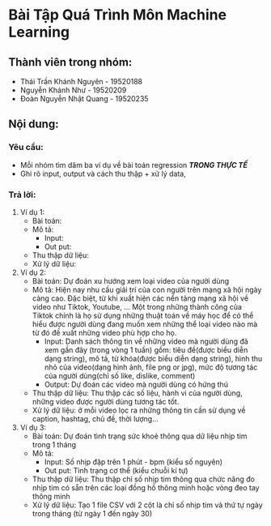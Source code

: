 # Bài Tập Quá Trình Môn Machine Learning
## Thành viên trong nhóm:
- Thái Trần Khánh Nguyên - 19520188
- Nguyễn Khánh Như - 19520209
- Đoàn Nguyễn Nhật Quang - 19520235
## Nội dung:
### Yêu cầu:
* Mỗi nhóm tìm dăm ba ví dụ về bài toán regression *****TRONG THỰC TẾ*****  
* Ghi rõ input, output và cách thu thập + xử lý data,
### Trả lời:

1.  Ví dụ 1: 
	* Bài toán:
	* Mô tả:
		* Input:
		* Out put:
	* Thu thập dữ liệu:
	* Xử lý dữ liệu:
2. Ví dụ 2: 
	* Bài toán: Dự đoán xu hướng xem loại video của người dùng
	* Mô tả: Hiện nay nhu cầu giải trí của con người trên mạng xã hội ngày càng cao. Đặc biệt, từ khi xuất hiện các nển tảng mạng xã hội về video như Tiktok, Youtube, ... Một trong những thành công của Tiktok chính là họ sử dụng những thuật toán về máy học để có thể hiểu được người dùng đang muốn xem những thể loại video nào mà từ đó đề xuất những video phù hợp cho họ.
		* Input: Danh sách thông tin về những video mà người dùng đã xem gần đây (trong vòng 1 tuần) gồm:  tiêu đề(được biểu diễn dạng string), mô tả, từ khóa(được biểu diễn dạng string), hình thu nhỏ của video(dạng hình ảnh, file png or jpg), mức độ tương tác của người dùng(chỉ số like, dislike, comment)
		* Output: Dự đoán các video mà người dùng có hứng thú
	* Thu thập dữ liệu: Thu thập các số liệu, hành vi của người dùng, những video được người dùng tương tác tốt.
	* Xử lý dữ liệu: ở mỗi video lọc ra những thông tin cần sử dụng về caption, hashtag, chủ đề, thời lượng…
3. Ví dụ 3: 
	* Bài toán: Dự đoán tình trạng sức khoẻ thông qua dữ liệu nhịp tim trong 1 tháng
	* Mô tả:
		* Input: Số nhịp đập trên 1 phút - bpm (kiểu số nguyên)
		* Out put: Tình trạng cơ thể (kiểu chuỗi kí tự)
	* Thu thập dữ liệu: Thu thập chỉ số nhịp tim thông qua chức năng đo nhịp tim có sẵn trên các loại đồng hồ thông minh hoặc vòng đeo tay thông minh
	* Xử lý dữ liệu: Tạo 1 file CSV với 2 cột là chỉ số nhịp tim và thứ tự ngày trong tháng (từ ngày 1 đến ngày 30)
